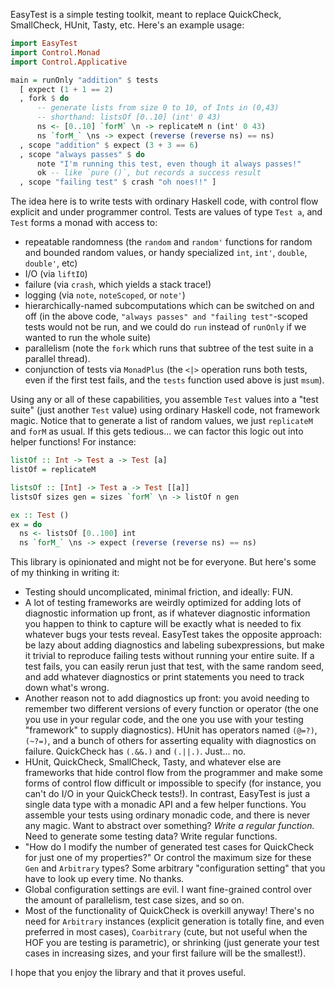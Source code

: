 EasyTest is a simple testing toolkit, meant to replace QuickCheck, SmallCheck, HUnit, Tasty, etc. Here's an example usage:

```Haskell
import EasyTest
import Control.Monad
import Control.Applicative

main = runOnly "addition" $ tests
  [ expect (1 + 1 == 2)
  , fork $ do
      -- generate lists from size 0 to 10, of Ints in (0,43)
      -- shorthand: listsOf [0..10] (int' 0 43)
      ns <- [0..10] `forM` \n -> replicateM n (int' 0 43)
      ns `forM_` \ns -> expect (reverse (reverse ns) == ns)
  , scope "addition" $ expect (3 + 3 == 6)
  , scope "always passes" $ do
      note "I'm running this test, even though it always passes!"
      ok -- like `pure ()`, but records a success result
  , scope "failing test" $ crash "oh noes!!" ]
```

The idea here is to write tests with ordinary Haskell code, with control flow explicit and under programmer control. Tests are values of type `Test a`, and `Test` forms a monad with access to:

* repeatable randomness (the `random` and `random'` functions for random and bounded random values, or handy specialized `int`, `int'`, `double`, `double'`, etc)
* I/O (via `liftIO`)
* failure (via `crash`, which yields a stack trace!)
* logging (via `note`, `noteScoped`, or `note'`)
* hierarchically-named subcomputations which can be switched on and off (in the above code, `"always passes" and "failing test"`-scoped tests would not be run, and we could do `run` instead of `runOnly` if we wanted to run the whole suite)
* parallelism (note the `fork` which runs that subtree of the test suite in a parallel thread).
* conjunction of tests via `MonadPlus` (the `<|>` operation runs both tests, even if the first test fails, and the `tests` function used above is just `msum`).

Using any or all of these capabilities, you assemble `Test` values into a "test suite" (just another `Test` value) using ordinary Haskell code, not framework magic. Notice that to generate a list of random values, we just `replicateM` and `forM` as usual. If this gets tedious... we can factor this logic out into helper functions! For instance:

```Haskell
listOf :: Int -> Test a -> Test [a]
listOf = replicateM

listsOf :: [Int] -> Test a -> Test [[a]]
listsOf sizes gen = sizes `forM` \n -> listOf n gen

ex :: Test ()
ex = do
  ns <- listsOf [0..100] int
  ns `forM_` \ns -> expect (reverse (reverse ns) == ns)
```

This library is opinionated and might not be for everyone. But here's some of my thinking in writing it:

* Testing should uncomplicated, minimal friction, and ideally: FUN.
* A lot of testing frameworks are weirdly optimized for adding lots of diagnostic information up front, as if whatever diagnostic information you happen to think to capture will be exactly what is needed to fix whatever bugs your tests reveal. EasyTest takes the opposite approach: be lazy about adding diagnostics and labeling subexpressions, but make it trivial to reproduce failing tests without running your entire suite. If a test fails, you can easily rerun just that test, with the same random seed, and add whatever diagnostics or print statements you need to track down what's wrong.
* Another reason not to add diagnostics up front: you avoid needing to remember two different versions of every function or operator (the one you use in your regular code, and the one you use with your testing "framework" to supply diagnostics). HUnit has operators named `(@=?)`, `(~?=)`, and a bunch of others for asserting equality with diagnostics on failure. QuickCheck has `(.&&.)` and `(.||.)`. Just... no.
* HUnit, QuickCheck, SmallCheck, Tasty, and whatever else are frameworks that hide control flow from the programmer and make some forms of control flow difficult or impossible to specify (for instance, you can't do I/O in your QuickCheck tests!). In contrast, EasyTest is just a single data type with a monadic API and a few helper functions. You assemble your tests using ordinary monadic code, and there is never any magic. Want to abstract over something? _Write a regular function._ Need to generate some testing data? Write regular functions.
* "How do I modify the number of generated test cases for QuickCheck for just one of my properties?" Or control the maximum size for these `Gen` and `Arbitrary` types? Some arbitrary "configuration setting" that you have to look up every time. No thanks.
* Global configuration settings are evil. I want fine-grained control over the amount of parallelism, test case sizes, and so on.
* Most of the functionality of QuickCheck is overkill anyway! There's no need for `Arbitrary` instances (explicit generation is totally fine, and even preferred in most cases), `Coarbitrary` (cute, but not useful when the HOF you are testing is parametric), or shrinking (just generate your test cases in increasing sizes, and your first failure will be the smallest!).

I hope that you enjoy the library and that it proves useful.
